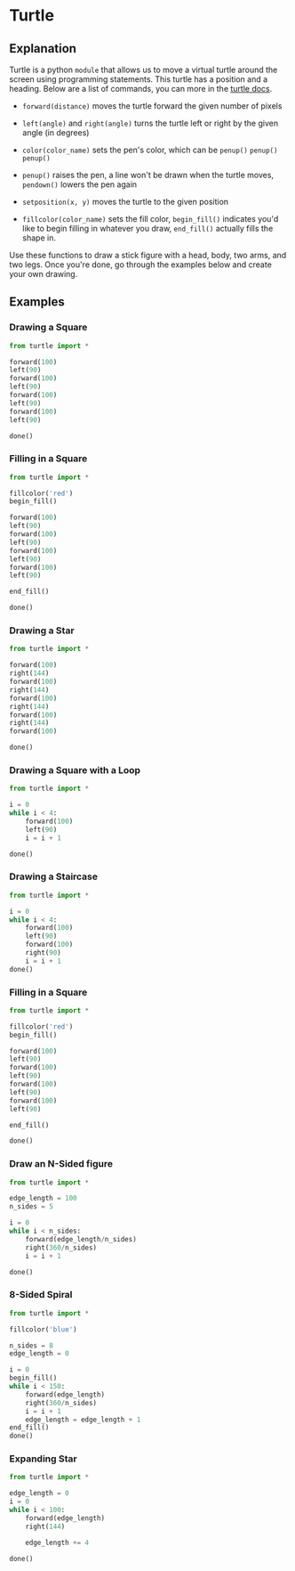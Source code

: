 # Turtle

## Explanation

Turtle is a python `module` that allows us to move a virtual turtle around the screen using programming statements. This turtle has a position and a heading. Below are a list of commands, you can more in the [turtle docs](https://docs.python.org/3.6/library/turtle.html).

- `forward(distance)` moves the turtle forward the given number of pixels
- `left(angle)` and `right(angle)` turns the turtle left or right by the given angle (in degrees)
- `color(color_name)` sets the pen's color, which can be `penup()` `penup()` `penup()`
- `penup()` raises the pen, a line won't be drawn when the turtle moves, `pendown()` lowers the pen again

- `setposition(x, y)` moves the turtle to the given position

- `fillcolor(color_name)` sets the fill color, `begin_fill()` indicates you'd like to begin filling in whatever you draw, `end_fill()` actually fills the shape in.

Use these functions to draw a stick figure with a head, body, two arms, and two legs. Once you're done, go through the examples below and create your own drawing.

## Examples

### Drawing a Square

```python
from turtle import *

forward(100)
left(90)
forward(100)
left(90)
forward(100)
left(90)
forward(100)
left(90)

done()

```

### Filling in a Square

```python
from turtle import *

fillcolor('red')
begin_fill()

forward(100)
left(90)
forward(100)
left(90)
forward(100)
left(90)
forward(100)
left(90)

end_fill()

done()

```

### Drawing a Star

```python
from turtle import *

forward(100)
right(144)
forward(100)
right(144)
forward(100)
right(144)
forward(100)
right(144)
forward(100)

done()

```

### Drawing a Square with a Loop

```python
from turtle import *

i = 0
while i < 4:
    forward(100)
    left(90)
    i = i + 1

done()
```

### Drawing a Staircase

```python
from turtle import *

i = 0
while i < 4:
	forward(100)
	left(90)
	forward(100)
	right(90)
	i = i + 1
done()
```

### Filling in a Square

```python
from turtle import *

fillcolor('red')
begin_fill()

forward(100)
left(90)
forward(100)
left(90)
forward(100)
left(90)
forward(100)
left(90)

end_fill()

done()

```

### Draw an N-Sided figure

```python
from turtle import *

edge_length = 100
n_sides = 5

i = 0
while i < n_sides:
	forward(edge_length/n_sides)
	right(360/n_sides)
	i = i + 1

done()

```

### 8-Sided Spiral

```python
from turtle import *

fillcolor('blue')

n_sides = 8
edge_length = 0

i = 0
begin_fill()
while i < 150:
	forward(edge_length)
	right(360/n_sides)
	i = i + 1
	edge_length = edge_length + 1
end_fill()
done()

```

### Expanding Star

```python
from turtle import *

edge_length = 0
i = 0
while i < 100:
	forward(edge_length)
	right(144)

	edge_length += 4

done()
```
